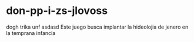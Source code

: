 # don-pp-i-zs-jlovoss
dogh trika unf
asdasd
Este juego busca implantar la hideolojia de jenero en la temprana infancia
